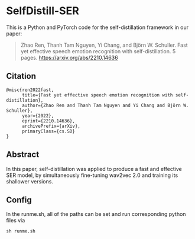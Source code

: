 # SelfDistill-SER

This is a Python and PyTorch code for the self-distillation framework in our paper: 

<!--[Fast yet effective speech emotion recognition with self-distillation](https://arxiv.org/pdf/2210.14636.pdf).-->


>Zhao Ren, Thanh Tam Nguyen, Yi Chang, and Björn W. Schuller. Fast yet effective speech emotion recognition with self-distillation. 5 pages. https://arxiv.org/abs/2210.14636

## Citation

```
@misc{ren2022fast,
      title={Fast yet effective speech emotion recognition with self-distillation}, 
      author={Zhao Ren and Thanh Tam Nguyen and Yi Chang and Björn W. Schuller},
      year={2022},
      eprint={2210.14636},
      archivePrefix={arXiv},
      primaryClass={cs.SD}
}
```

## Abstract

In this paper, self-distillation was applied to produce a fast and effective SER model, by simultaneously fine-tuning wav2vec 2.0 and training its shallower versions.

## Config

In the runme.sh, all of the paths can be set and run corresponding python files via 

```
sh runme.sh
```

